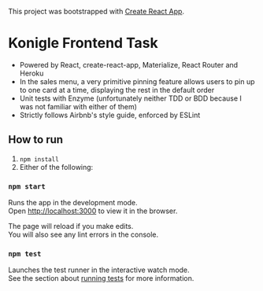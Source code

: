 This project was bootstrapped with [Create React App](https://github.com/facebook/create-react-app).

# Konigle Frontend Task

- Powered by React, create-react-app, Materialize, React Router and Heroku
- In the sales menu, a very primitive pinning feature allows users to pin up to one card at a time, displaying the rest in the default order
- Unit tests with Enzyme (unfortunately neither TDD or BDD because I was not familiar with either of them)
- Strictly follows Airbnb's style guide, enforced by ESLint

## How to run
1. `npm install`
2. Either of the following:

### `npm start`

Runs the app in the development mode.<br>
Open [http://localhost:3000](http://localhost:3000) to view it in the browser.

The page will reload if you make edits.<br>
You will also see any lint errors in the console.

### `npm test`

Launches the test runner in the interactive watch mode.<br>
See the section about [running tests](https://facebook.github.io/create-react-app/docs/running-tests) for more information.


